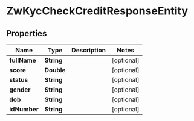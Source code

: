 

# ZwKycCheckCreditResponseEntity


## Properties

| Name | Type | Description | Notes |
|------------ | ------------- | ------------- | -------------|
|**fullName** | **String** |  |  [optional] |
|**score** | **Double** |  |  [optional] |
|**status** | **String** |  |  [optional] |
|**gender** | **String** |  |  [optional] |
|**dob** | **String** |  |  [optional] |
|**idNumber** | **String** |  |  [optional] |



